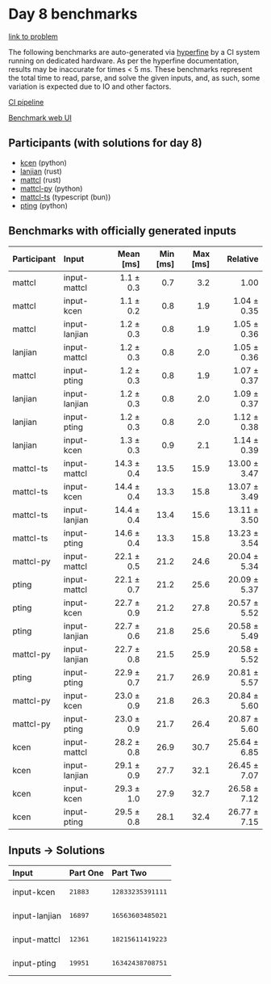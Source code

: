 # Day 8 benchmarks

[link to problem](https://adventofcode.com/2023/day/8)

The following benchmarks are auto-generated via
[hyperfine](https://github.com/sharkdp/hyperfine) by a CI system running on
dedicated hardware. As per the hyperfine documentation, results may be
inaccurate for times < 5 ms. These benchmarks represent the total time to read,
parse, and solve the given inputs, and, as such, some variation is expected due
to IO and other factors.

[CI pipeline](http://ci.papercode.net:8080/teams/main/pipelines/aoc2023)

[Benchmark web UI](https://aoc.ancalagon.black)


## Participants (with solutions for day 8)

- [kcen](https://github.com/kcen/aoc2023) (python)
- [lanjian](https://github.com/lanjian/aoc-2023) (rust)
- [mattcl](https://github.com/mattcl/aoc2023) (rust)
- [mattcl-py](https://github.com/mattcl/aoc2023-py) (python)
- [mattcl-ts](https://github.com/mattcl/aoc2023-js) (typescript (bun))
- [pting](https://github.com/pting/aoc2023) (python)


## Benchmarks with officially generated inputs

| Participant | Input | Mean [ms] | Min [ms] | Max [ms] | Relative |
|:---|:---|---:|---:|---:|---:|
| mattcl | input-mattcl | 1.1 ± 0.3 | 0.7 | 3.2 | 1.00 |
| mattcl | input-kcen | 1.1 ± 0.2 | 0.8 | 1.9 | 1.04 ± 0.35 |
| mattcl | input-lanjian | 1.2 ± 0.3 | 0.8 | 1.9 | 1.05 ± 0.36 |
| lanjian | input-mattcl | 1.2 ± 0.3 | 0.8 | 2.0 | 1.05 ± 0.36 |
| mattcl | input-pting | 1.2 ± 0.3 | 0.8 | 1.9 | 1.07 ± 0.37 |
| lanjian | input-lanjian | 1.2 ± 0.3 | 0.8 | 2.0 | 1.09 ± 0.37 |
| lanjian | input-pting | 1.2 ± 0.3 | 0.8 | 2.0 | 1.12 ± 0.38 |
| lanjian | input-kcen | 1.3 ± 0.3 | 0.9 | 2.1 | 1.14 ± 0.39 |
| mattcl-ts | input-mattcl | 14.3 ± 0.4 | 13.5 | 15.9 | 13.00 ± 3.47 |
| mattcl-ts | input-kcen | 14.4 ± 0.4 | 13.3 | 15.8 | 13.07 ± 3.49 |
| mattcl-ts | input-lanjian | 14.4 ± 0.4 | 13.4 | 15.6 | 13.11 ± 3.50 |
| mattcl-ts | input-pting | 14.6 ± 0.4 | 13.3 | 15.8 | 13.23 ± 3.54 |
| mattcl-py | input-mattcl | 22.1 ± 0.5 | 21.2 | 24.6 | 20.04 ± 5.34 |
| pting | input-mattcl | 22.1 ± 0.7 | 21.2 | 25.6 | 20.09 ± 5.37 |
| pting | input-kcen | 22.7 ± 0.9 | 21.2 | 27.8 | 20.57 ± 5.52 |
| pting | input-lanjian | 22.7 ± 0.6 | 21.8 | 25.6 | 20.58 ± 5.49 |
| mattcl-py | input-lanjian | 22.7 ± 0.8 | 21.5 | 25.9 | 20.58 ± 5.52 |
| pting | input-pting | 22.9 ± 0.7 | 21.7 | 26.9 | 20.81 ± 5.57 |
| mattcl-py | input-kcen | 23.0 ± 0.9 | 21.8 | 26.3 | 20.84 ± 5.60 |
| mattcl-py | input-pting | 23.0 ± 0.9 | 21.7 | 26.4 | 20.87 ± 5.60 |
| kcen | input-mattcl | 28.2 ± 0.8 | 26.9 | 30.7 | 25.64 ± 6.85 |
| kcen | input-lanjian | 29.1 ± 0.9 | 27.7 | 32.1 | 26.45 ± 7.07 |
| kcen | input-kcen | 29.3 ± 1.0 | 27.9 | 32.7 | 26.58 ± 7.12 |
| kcen | input-pting | 29.5 ± 0.8 | 28.1 | 32.4 | 26.77 ± 7.15 |


## Inputs -> Solutions

| Input | Part One | Part Two |
|:---|:---|:---|
|input-kcen|<pre>21883</pre>|<pre>12833235391111</pre>|
|input-lanjian|<pre>16897</pre>|<pre>16563603485021</pre>|
|input-mattcl|<pre>12361</pre>|<pre>18215611419223</pre>|
|input-pting|<pre>19951</pre>|<pre>16342438708751</pre>|